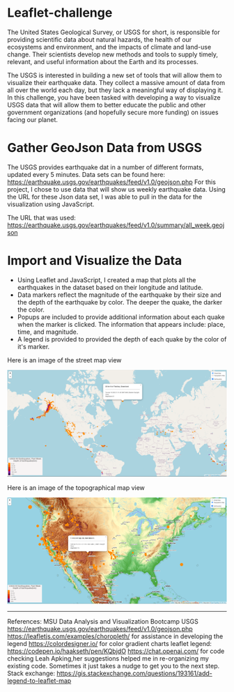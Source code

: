 # Leaflet-challenge 

The United States Geological Survey, or USGS for short, is responsible for providing scientific data about natural hazards, the health of our ecosystems and environment, and the impacts of climate and land-use change. Their scientists develop new methods and tools to supply timely, relevant, and useful information about the Earth and its processes.

The USGS is interested in building a new set of tools that will allow them to visualize their earthquake data. They collect a massive amount of data from all over the world each day, but they lack a meaningful way of displaying it. In this challenge, you have been tasked with developing a way to visualize USGS data that will allow them to better educate the public and other government organizations (and hopefully secure more funding) on issues facing our planet.

# Gather GeoJson Data from USGS
The USGS provides earthquake dat in a number of different formats, updated every 5 minutes. Data sets can be found here: https://earthquake.usgs.gov/earthquakes/feed/v1.0/geojson.php
For this project, I chose to use data that will show us weekly earthquake data. Using the URL for these Json data set, I was able to pull in the data for the visualization using JavaScript.

The URL that was used: 
https://earthquake.usgs.gov/earthquakes/feed/v1.0/summary/all_week.geojson

# Import and Visualize the Data
- Using Leaflet and JavaScript, I created a map that plots all the earthquakes in the dataset based on their longitude and latitude.
- Data markers reflect the magnitude of the earthquake by their size and the depth of the earthquake by color. The deeper the quake, the darker the color.
- Popups are included to provide additional information about each quake when the marker is clicked. The information that appears include: place, time, and magnitude.
- A legend is provided to provided the depth of each quake by the color of it's marker.


Here is an image of the street map view


![StreetMapViewPopups](https://github.com/SheTroxel/leaflet-challenge/blob/main/Leaflet-Part-1/map_image_popup.png) 



Here is an image of the topographical map view

![TopoMapPopup](https://github.com/SheTroxel/leaflet-challenge/blob/main/Leaflet-Part-1/topo_map_popup.png)





------------------------------------------------------------
References:
MSU Data Analysis and Visualization Bootcamp
USGS https://earthquake.usgs.gov/earthquakes/feed/v1.0/geojson.php
https://leafletjs.com/examples/choropleth/ for assistance in developing the legend
https://colordesigner.io/ for color gradient charts
leaflet legend: https://codepen.io/haakseth/pen/KQbjdO 
https://chat.openai.com/ for code checking
Leah Apking,her suggestions helped me in re-organizing my existing code. Sometimes it just takes a nudge to get you to the next step.
Stack exchange: https://gis.stackexchange.com/questions/193161/add-legend-to-leaflet-map
